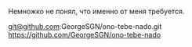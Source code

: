 Немножко не понял, что именно от меня требуется.

git@github.com:GeorgeSGN/ono-tebe-nado.git
https://github.com/GeorgeSGN/ono-tebe-nado
